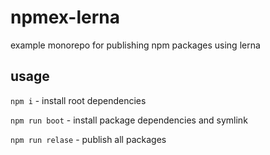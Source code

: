 # npmex-lerna
example monorepo for publishing npm packages using lerna

## usage
`npm i` - install root dependencies

`npm run boot` - install package dependencies and symlink

`npm run relase` - publish all packages